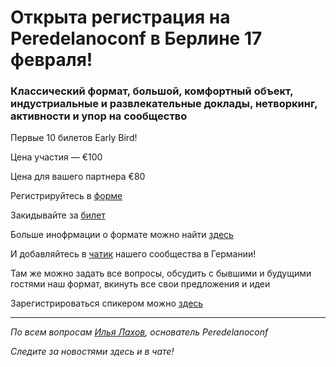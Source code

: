 # Открыта регистрация на **Peredelanoconf** в Берлине 17 февраля! 

### Классический формат, большой, комфортный объект, индустриальные и развлекательные доклады, нетворкинг, активности и упор на сообщество

Первые 10 билетов Early Bird!

Цена участия — €100

Цена для вашего партнера €80

Регистрируйтесь в [форме](https://docs.google.com/forms/d/1OzY_6avi59wCvBLmbDpgoYfRUyJoe_K3C5BWHvU5KoA)

Закидывайте за [билет](/./guides/how-to-pay.md)

Больше инофрмации о формате можно найти [здесь](/./confs/standard.md)

И добавляйтесь в [чатик](https://t.me/peredelanoconf_germany) нашего сообщества в Германии! 

Там же можно задать все вопросы, обсудить с бывшими и будущими гостями наш формат, вкинуть все свои предложения и идеи

Зарегистрироваться спикером можно [здесь](/./guides/tech-speech.md)

---

_По всем вопросам [Илья Лахов](https://t.me/ilakhov), основатель Peredelanoconf_

_Следите за новостями здесь и в чате!_
